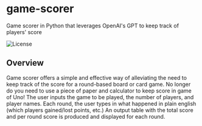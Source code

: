 # game-scorer

Game scorer in Python that leverages OpenAI's GPT to keep track of players' score

![License](https://img.shields.io/github/license/grnarayanan/game-scorer.svg)

## Overview

Game scorer offers a simple and effective way of alleviating the need to keep track of the score for a round-based board or card game. No longer do you need to use a piece of paper and calculator to keep score in game of Uno! The user inputs the game to be played, the number of players, and player names. Each round, the user types in what happened in plain english (which players gained/lost points, etc.) An output table with the total score and per round score is produced and displayed for each round. 